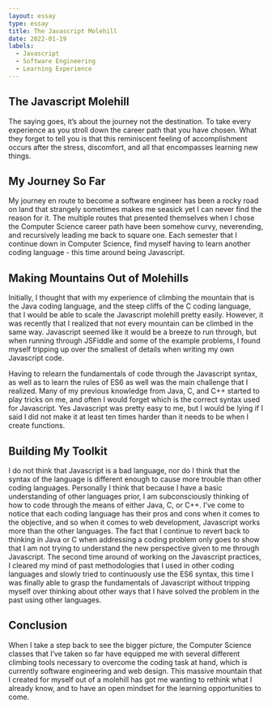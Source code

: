```yaml
---
layout: essay
type: essay
title: The Javascript Molehill
date: 2022-01-19
labels:
  - Javascript
  - Software Engineering
  - Learning Experience
---
```

## The Javascript Molehill

The saying goes, it’s about the journey not the destination. To take every experience as you stroll down the career path that you have chosen. What they forget to tell you is that this reminiscent feeling of accomplishment occurs after the stress, discomfort, and all that encompasses learning new things.

## My Journey So Far

My journey en route to become a software engineer has been a rocky road on land that strangely sometimes makes me seasick yet I can never find the reason for it. The multiple routes that presented themselves when I chose the Computer Science career path have been somehow curvy, neverending, and recursively leading me back to square one. Each semester that I continue down in Computer Science, find myself having to learn another coding language - this time around being Javascript. 

## Making Mountains Out of Molehills

Initially, I thought that with my experience of climbing the mountain that is the Java coding language, and the steep cliffs of the C coding language, that I would be able to scale the Javascript molehill pretty easily. However, it was recently that I realized that not every mountain can be climbed in the same way. Javascript seemed like it would be a breeze to run through, but when running through JSFiddle and some of the example problems, I found myself tripping up over the smallest of details when writing my own Javascript code.

Having to relearn the fundamentals of code through the Javascript syntax, as well as to learn the rules of ES6 as well was the main challenge that I realized. Many of my previous knowledge from Java, C, and C++ started to play tricks on me, and often I would forget which is the correct syntax used for Javascript. Yes Javascript was pretty easy to me, but I would be lying if I said I did not make it at least ten times harder than it needs to be when I create functions. 

## Building My Toolkit

I do not think that Javascript is a bad language, nor do I think that the syntax of the language is different enough to cause more trouble than other coding languages. Personally I think that because I have a basic understanding of other languages prior, I am subconsciously thinking of how to code through the means of either Java, C, or C++. I’ve come to notice that each coding language has their pros and cons when it comes to the objective, and so when it comes to web development, Javascript works more than the other languages. The fact that I continue to revert back to thinking in Java or C when addressing a coding problem only goes to show that I am not trying to understand the new perspective given to me through Javascript. The second time around of working on the Javascript practices, I cleared my mind of past methodologies that I used in other coding languages and slowly tried to continuously use the ES6 syntax, this time I was finally able to grasp the fundamentals of Javascript without tripping myself over thinking about other ways that I have solved the problem in the past using other languages.

## Conclusion
When I take a step back to see the bigger picture, the Computer Science classes that I’ve taken so far have equipped me with several different climbing tools necessary to overcome the coding task at hand, which is currently software engineering and web design. This massive mountain that I created for myself out of a molehill has got me wanting to rethink what I already know, and to have an open mindset for the learning opportunities to come.
